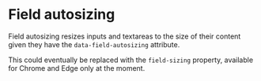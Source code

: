 # Field autosizing

Field autosizing resizes inputs and textareas to the size of their content given they have the `data-field-autosizing` attribute.

This could eventually be replaced with the `field-sizing` property, available for Chrome and Edge only at the moment.
